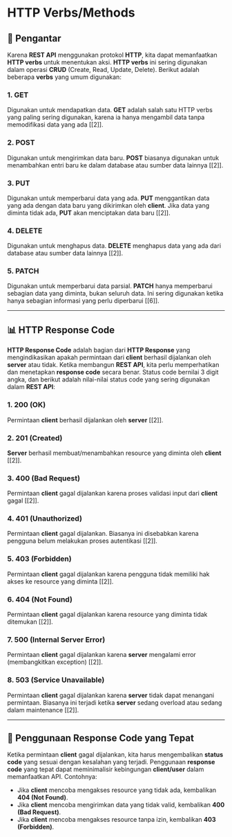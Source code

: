 # HTTP Verbs/Methods

## 🚀 Pengantar

Karena **REST API** menggunakan protokol **HTTP**, kita dapat memanfaatkan **HTTP verbs** untuk menentukan aksi. **HTTP verbs** ini sering digunakan dalam operasi **CRUD** (Create, Read, Update, Delete). Berikut adalah beberapa **verbs** yang umum digunakan:

### 1. **GET**
Digunakan untuk mendapatkan data. **GET** adalah salah satu HTTP verbs yang paling sering digunakan, karena ia hanya mengambil data tanpa memodifikasi data yang ada [[2]].

### 2. **POST**
Digunakan untuk mengirimkan data baru. **POST** biasanya digunakan untuk menambahkan entri baru ke dalam database atau sumber data lainnya [[2]].

### 3. **PUT**
Digunakan untuk memperbarui data yang ada. **PUT** menggantikan data yang ada dengan data baru yang dikirimkan oleh **client**. Jika data yang diminta tidak ada, **PUT** akan menciptakan data baru [[2]].

### 4. **DELETE**
Digunakan untuk menghapus data. **DELETE** menghapus data yang ada dari database atau sumber data lainnya [[2]].

### 5. **PATCH**
Digunakan untuk memperbarui data parsial. **PATCH** hanya memperbarui sebagian data yang diminta, bukan seluruh data. Ini sering digunakan ketika hanya sebagian informasi yang perlu diperbarui [[6]].

---

## 📊 HTTP Response Code

**HTTP Response Code** adalah bagian dari **HTTP Response** yang mengindikasikan apakah permintaan dari **client** berhasil dijalankan oleh **server** atau tidak. Ketika membangun **REST API**, kita perlu memperhatikan dan menetapkan **response code** secara benar. Status code bernilai 3 digit angka, dan berikut adalah nilai-nilai status code yang sering digunakan dalam **REST API**:

### 1. **200 (OK)**
Permintaan **client** berhasil dijalankan oleh **server** [[2]].

### 2. **201 (Created)**
**Server** berhasil membuat/menambahkan resource yang diminta oleh **client** [[2]].

### 3. **400 (Bad Request)**
Permintaan **client** gagal dijalankan karena proses validasi input dari **client** gagal [[2]].

### 4. **401 (Unauthorized)**
Permintaan **client** gagal dijalankan. Biasanya ini disebabkan karena pengguna belum melakukan proses autentikasi [[2]].

### 5. **403 (Forbidden)**
Permintaan **client** gagal dijalankan karena pengguna tidak memiliki hak akses ke resource yang diminta [[2]].

### 6. **404 (Not Found)**
Permintaan **client** gagal dijalankan karena resource yang diminta tidak ditemukan [[2]].

### 7. **500 (Internal Server Error)**
Permintaan **client** gagal dijalankan karena **server** mengalami error (membangkitkan exception) [[2]].

### 8. **503 (Service Unavailable)**
Permintaan **client** gagal dijalankan karena **server** tidak dapat menangani permintaan. Biasanya ini terjadi ketika **server** sedang overload atau sedang dalam maintenance [[2]].

---

## 🌟 Penggunaan Response Code yang Tepat

Ketika permintaan **client** gagal dijalankan, kita harus mengembalikan **status code** yang sesuai dengan kesalahan yang terjadi. Penggunaan **response code** yang tepat dapat meminimalisir kebingungan **client/user** dalam memanfaatkan API. Contohnya:
- Jika **client** mencoba mengakses resource yang tidak ada, kembalikan **404 (Not Found)**.
- Jika **client** mencoba mengirimkan data yang tidak valid, kembalikan **400 (Bad Request)**.
- Jika **client** mencoba mengakses resource tanpa izin, kembalikan **403 (Forbidden)**.


